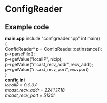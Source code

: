 # ConfigReader



## Example code 

**main.cpp**
include "configreader.hpp" 
int main()  
{  
   ConfigReader* p = ConfigReader::getInstance();  
   p->parseFile();  
   p->getValue("localIP", nicip);  
   p->getValue("mcast_recv_addr", recv_addr);  
   p->getValue("mcast_recv_port", recvport);  
}  
**config.ini**  
*localIP = 0.0.0.0  
mcast_recv_addr = 224.1.17.18  
mcast_recv_port = 51301*

